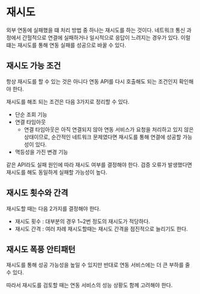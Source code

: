 # 재시도

외부 연동에 실패했을 떄 처리 방법 중 하나는 재시도를 하는 것이다. 네트워크 통신 과정에서 간헐적으로 연결에 실패하거나 일시적으로 응답이 느려지는 경우가 있다. 이럴 떄는 재시도를 통해 연동 실패를 성공으로 바꿀 수 있다.

## 재시도 가능 조건
항상 재시도를 할 수 있는 것은 아니다 연동 API를 다시 호출해도 되는 조건인지 확인해야 한다.

재시도를 해조 되는 조건은 다음 3가지로 정리할 수 있다.
- 단순 조회 기능
- 연결 타임아웃
    - 연결 타임아웃은 아직 연결되지 않아 연동 서비스가 요청을 처리하고 있지 않은 상태이므로, 순간적인 네트워크 문제였다면 재시도를 통해 연결에 성공할 가능성이 있다.
- 멱등성을 가진 변경 기능

같은 API라도 실패 원인에 따라 재시도 여부를 결정해야 한다. 검증 오류가 발생했다면 재시도를 해도 동일하게 실패할 가능성이 높다.

## 재시도 횟수와 간격
재시도할 때는 다음 2가지를 결정해야 한다.
- 재시도 횟수 : 대부분의 경우 1~2번 정도의 재시도가 적당하다.
- 재시도 간격 : 여러 차례 재시도할때는 재시도 간격을 점진적으로 늘리기도 한다.

## 재시도 폭풍 안티패턴
재시도를 통해 성공 가능성을 높일 수 있지만 반대로 연동 서비스에는 더 큰 부하를 줄 수 있다.

따라서 재시도를 검토할 때는 연동 서비스의 성능 상황도 함께 고려해야 한다.




